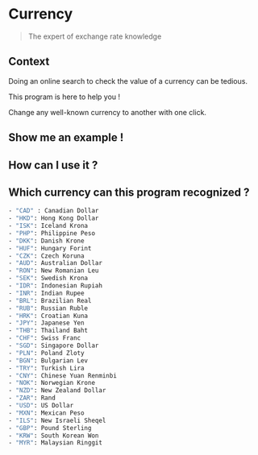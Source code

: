 # Currency 

> The expert of exchange rate knowledge 

## Context 

Doing an online search to check the value of a currency can be tedious. 

This program is here to help you ! 

Change any well-known currency to another with one click. 


## Show me an example ! 



## How can I use it ? 



## Which currency can this program recognized ? 

```sh
- "CAD" : Canadian Dollar
- "HKD": Hong Kong Dollar
- "ISK": Iceland Krona
- "PHP": Philippine Peso
- "DKK": Danish Krone
- "HUF": Hungary Forint
- "CZK": Czech Koruna
- "AUD": Australian Dollar
- "RON": New Romanian Leu
- "SEK": Swedish Krona
- "IDR": Indonesian Rupiah
- "INR": Indian Rupee
- "BRL": Brazilian Real
- "RUB": Russian Ruble
- "HRK": Croatian Kuna
- "JPY": Japanese Yen
- "THB": Thailand Baht
- "CHF": Swiss Franc
- "SGD": Singapore Dollar
- "PLN": Poland Zloty
- "BGN": Bulgarian Lev
- "TRY": Turkish Lira
- "CNY": Chinese Yuan Renminbi
- "NOK": Norwegian Krone
- "NZD": New Zealand Dollar
- "ZAR": Rand
- "USD": US Dollar
- "MXN": Mexican Peso
- "ILS": New Israeli Sheqel
- "GBP": Pound Sterling
- "KRW": South Korean Won
- "MYR": Malaysian Ringgit
```
